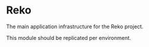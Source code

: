 # Reko
The main application infrastructure for the Reko project.

This module should be replicated per environment.